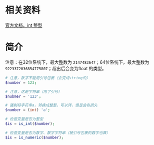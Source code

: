 # 相关资料

[官方文档，int 整型](https://www.php.net/manual/zh/language.types.integer.php)

# 简介

注意：在32位系统下，最大整数为 `2147483647`；64位系统下，最大整数为 `9223372036854775807`；超出后会变为float 的类型。

```PHP
# 注意，数字不能用引号包裹（会变成string的）
$number = 123;  

# 注意，这是字符串（用了引号）
$nubmer = '123';

# 强制将字符串a，转换成整型，可以转，但是会有损失
$number = (int) 'a';

# 检查变量是否为整型
$is = is_int($number);

# 检查变量是否为数字、数字字符串（被引号包裹的数字也算）
$is = is_numeric($number);
```

